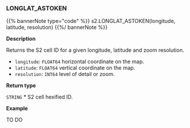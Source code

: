 ### LONGLAT_ASTOKEN

{{% bannerNote type="code" %}}
s2.LONGLAT_ASTOKEN(longitude, latitude, resolution)
{{%/ bannerNote %}}

**Description**

Returns the S2 cell ID for a given longitude, latitude and zoom resolution.

* `longitude`: `FLOAT64` horizontal coordinate on the map.
* `latitude`: `FLOAT64` vertical coordinate on the map.
* `resolution`: `INT64` level of detail or zoom.

**Return type**

`STRING` * S2 cell hexified ID.

**Example**

TO DO